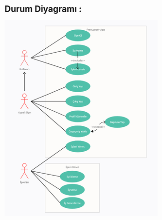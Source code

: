# Durum Diyagramı : 

![projeplanı](https://github.com/Seyit10/freelancer-app/blob/main/Assets/umldiyagram.png)
